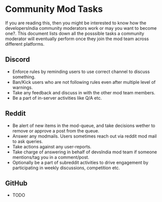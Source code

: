 # Community Mod Tasks

If you are reading this, then you might be interested to know how the developersIndia community moderators work or may you want to become one?. 
This document lists down all the posssible tasks a community moderator will eventually perform once they join the mod team across different platforms.


## Discord
- Enforce rules by reminding users to use correct channel to discuss something.
- Ban/Kick users who are not following rules even after multiple level of warnings.
- Take any feedback and discuss in with the other mod team members.
- Be a part of in-server activities like Q/A etc.


## Reddit
- Be alert of new items in the mod-queue, and take decisions wether to remove or approve a post from the queue.
- Answer any modmails. Users sometimes reach out via reddit mod mail to ask queries.
- Take actions against any user-reports.
- Take charge of answering in behalf of devsIndia mod team if someone mentions/tag you in a comment/post.
- Optionally be a part of subreddit activities to drive engagement by participating in weekly discussions, competition etc.

## GitHub
- TODO
